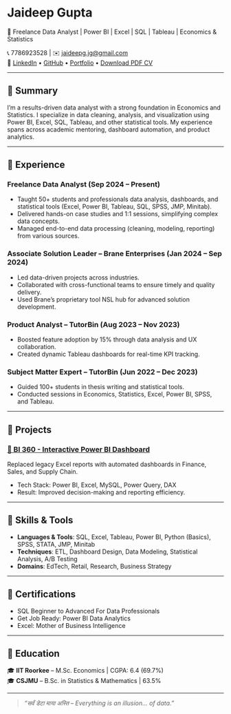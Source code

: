 # Jaideep Gupta

🎯 Freelance Data Analyst | Power BI | Excel | SQL | Tableau | Economics & Statistics

📞 7786923528 | ✉️ jaideepg.jg@gmail.com  
🔗 [LinkedIn](https://www.linkedin.com/in/jaydee778) • [GitHub](https://github.com/Jaideepgupta) • [Portfolio](https://jaideepgupta.github.io/portfolio/) • [Download PDF CV](CV_Jaideep_Gupta.pdf)

---

## 🔹 Summary

I’m a results-driven data analyst with a strong foundation in Economics and Statistics. I specialize in data cleaning, analysis, and visualization using Power BI, Excel, SQL, Tableau, and other statistical tools. My experience spans across academic mentoring, dashboard automation, and product analytics.

---

## 🔹 Experience

### **Freelance Data Analyst** (Sep 2024 – Present)  
- Taught 50+ students and professionals data analysis, dashboards, and statistical tools (Excel, Power BI, Tableau, SQL, SPSS, JMP, Minitab).  
- Delivered hands-on case studies and 1:1 sessions, simplifying complex data concepts.  
- Managed end-to-end data processing (cleaning, modeling, reporting) from various sources.

### **Associate Solution Leader – Brane Enterprises** (Jan 2024 – Sep 2024)  
- Led data-driven projects across industries.  
- Collaborated with cross-functional teams to ensure timely and quality delivery.  
- Used Brane’s proprietary tool NSL hub for advanced solution development.

### **Product Analyst – TutorBin** (Aug 2023 – Nov 2023)  
- Boosted feature adoption by 15% through data analysis and UX collaboration.  
- Created dynamic Tableau dashboards for real-time KPI tracking.

### **Subject Matter Expert – TutorBin** (Jun 2022 – Dec 2023)  
- Guided 100+ students in thesis writing and statistical tools.  
- Conducted sessions in Economics, Statistics, Excel, Power BI, SPSS, and Tableau.

---

## 🔹 Projects

### [🔗 BI 360 - Interactive Power BI Dashboard](https://surl.li/dbxteg)  
Replaced legacy Excel reports with automated dashboards in Finance, Sales, and Supply Chain.  
- Tech Stack: Power BI, Excel, MySQL, Power Query, DAX  
- Result: Improved decision-making and reporting efficiency.

---

## 🔹 Skills & Tools

- **Languages & Tools**: SQL, Excel, Tableau, Power BI, Python (Basics), SPSS, STATA, JMP, Minitab  
- **Techniques**: ETL, Dashboard Design, Data Modeling, Statistical Analysis, A/B Testing  
- **Domains**: EdTech, Retail, Research, Business Strategy

---

## 🔹 Certifications

- SQL Beginner to Advanced For Data Professionals  
- Get Job Ready: Power BI Data Analytics  
- Excel: Mother of Business Intelligence

---

## 🔹 Education

🎓 **IIT Roorkee** – M.Sc. Economics | CGPA: 6.4 (69.7%)  
🎓 **CSJMU** – B.Sc. in Statistics & Mathematics | 63.5%

---

> _“सर्वं डेटा माया अस्ति – Everything is an illusion… of data.”_
